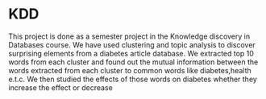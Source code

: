 # KDD
This project is done as a semester project in the Knowledge discovery in Databases course. We have used clustering and topic analysis to discover surprising elements from a diabetes article database. We extracted top 10 words from each cluster and found out the mutual information between the words extracted from each cluster to common words like diabetes,health e.t.c. We then studied the effects of those words on diabetes whether they increase the effect or decrease 
